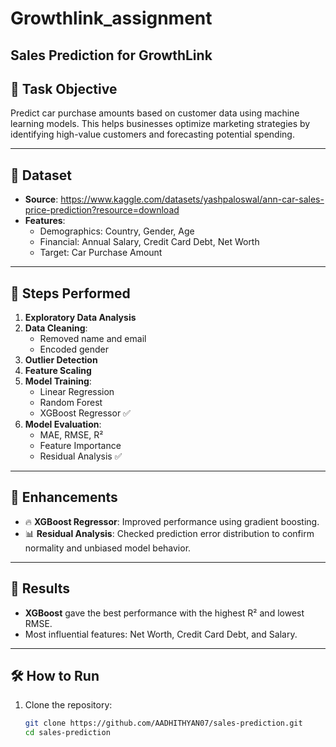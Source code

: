 # Growthlink_assignment

## Sales Prediction for GrowthLink

## 📌 Task Objective

Predict car purchase amounts based on customer data using machine learning models. This helps businesses optimize marketing strategies by identifying high-value customers and forecasting potential spending.

---

## 🧾 Dataset

- **Source**: https://www.kaggle.com/datasets/yashpaloswal/ann-car-sales-price-prediction?resource=download
- **Features**:
  - Demographics: Country, Gender, Age
  - Financial: Annual Salary, Credit Card Debt, Net Worth
  - Target: Car Purchase Amount

---

## 🧪 Steps Performed

1. **Exploratory Data Analysis**
2. **Data Cleaning**:
   - Removed name and email
   - Encoded gender
3. **Outlier Detection**
4. **Feature Scaling**
5. **Model Training**:
   - Linear Regression
   - Random Forest
   - XGBoost Regressor ✅
6. **Model Evaluation**:
   - MAE, RMSE, R²
   - Feature Importance
   - Residual Analysis ✅

---

## 🔧 Enhancements

- 🔥 **XGBoost Regressor**: Improved performance using gradient boosting.
- 📊 **Residual Analysis**: Checked prediction error distribution to confirm normality and unbiased model behavior.

---

## 🚀 Results

- **XGBoost** gave the best performance with the highest R² and lowest RMSE.
- Most influential features: Net Worth, Credit Card Debt, and Salary.

---

## 🛠️ How to Run

1. Clone the repository:
   ```bash
   git clone https://github.com/AADHITHYAN07/sales-prediction.git
   cd sales-prediction